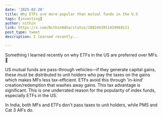 ```yaml
---
date: '2025-02-20'
title: Why ETFs are more popular than mutual funds in the U.S
tags: [investing]
author: nithin
link: https://x.com/Nithin0dha/status/1892493951434969111
post_type: tweet
description: I learned recently...

---
```


Something I learned recently on why ETFs in the US are preferred over MFs. 😬

US mutual funds are pass-through vehicles—if they generate capital gains, these must be distributed to unit holders who pay the taxes on the gains which makes MFs less tax-efficient. ETFs avoid this through 'in-kind' creation/redemption that washes away gains. This tax advantage is significant. This is one underrated reason for the popularity of index funds, especially ETFs in the US.

In India, both MFs and ETFs don't pass taxes to unit holders, while PMS and Cat 3 AIFs do.
